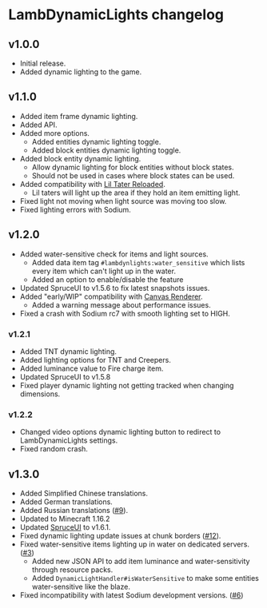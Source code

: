 # LambDynamicLights changelog

## v1.0.0

 - Initial release.
 - Added dynamic lighting to the game.
 
## v1.1.0

 - Added item frame dynamic lighting.
 - Added API.
 - Added more options.
   - Added entities dynamic lighting toggle.
   - Added block entities dynamic lighting toggle.
 - Added block entity dynamic lighting.
   - Allow dynamic lighting for block entities without block states.
   - Should not be used in cases where block states can be used.
 - Added compatibility with [Lil Tater Reloaded](https://github.com/Yoghurt4C/LilTaterReloaded).
   - Lil taters will light up the area if they hold an item emitting light.
 - Fixed light not moving when light source was moving too slow.
 - Fixed lighting errors with Sodium.

## v1.2.0

 - Added water-sensitive check for items and light sources.
   - Added data item tag `#lambdynlights:water_sensitive` which lists every item which can't light up in the water.
   - Added an option to enable/disable the feature
 - Updated SpruceUI to v1.5.6 to fix latest snapshots issues.
 - Added "early/WIP" compatibility with [Canvas Renderer](https://www.curseforge.com/minecraft/mc-mods/canvas-renderer).
   - Added a warning message about performance issues. 
 - Fixed a crash with Sodium rc7 with smooth lighting set to HIGH.
 
### v1.2.1

 - Added TNT dynamic lighting.
 - Added lighting options for TNT and Creepers.
 - Added luminance value to Fire charge item.
 - Updated SpruceUI to v1.5.8
 - Fixed player dynamic lighting not getting tracked when changing dimensions.

### v1.2.2

 - Changed video options dynamic lighting button to redirect to LambDynamicLights settings.
 - Fixed random crash.

## v1.3.0

 - Added Simplified Chinese translations.
 - Added German translations.
 - Added Russian translations ([#9](https://github.com/LambdAurora/LambDynamicLights/pull/9)).
 - Updated to Minecraft 1.16.2
 - Updated [SpruceUI](https://github.com/LambdAurora/SpruceUI) to v1.6.1.
 - Fixed dynamic lighting update issues at chunk borders ([#12](https://github.com/LambdAurora/LambDynamicLights/issues/12)).
 - Fixed water-sensitive items lighting up in water on dedicated servers. ([#3](https://github.com/LambdAurora/LambDynamicLights/issues/3))
    - Added new JSON API to add item luminance and water-sensitivity through resource packs.
    - Added `DynamicLightHandler#isWaterSensitive` to make some entities water-sensitive like the blaze.
 - Fixed incompatibility with latest Sodium development versions. ([#6](https://github.com/LambdAurora/LambDynamicLights/issues/6))
